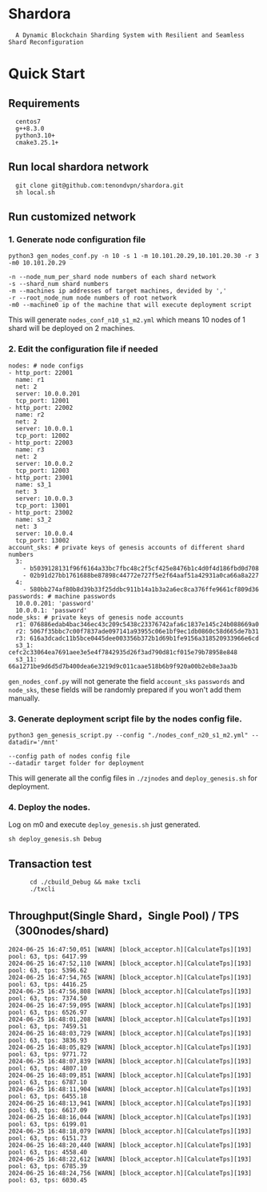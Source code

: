 # Shardora
      A Dynamic Blockchain Sharding System with Resilient and Seamless Shard Reconfiguration

# Quick Start
## Requirements
      centos7
      g++8.3.0
      python3.10+
      cmake3.25.1+

## Run local shardora network
      git clone git@github.com:tenondvpn/shardora.git
      sh local.sh
	  
## Run customized network

### 1. Generate node configuration file

```
python3 gen_nodes_conf.py -n 10 -s 1 -m 10.101.20.29,10.101.20.30 -r 3 -m0 10.101.20.29

-n --node_num_per_shard node numbers of each shard network
-s --shard_num shard numbers
-m --machines ip addresses of target machines, devided by ','
-r --root_node_num node numbers of root network
-m0 --machine0 ip of the machine that will execute deployment script
```	

This will generate `nodes_conf_n10_s1_m2.yml` which means 10 nodes of 1 shard will be deployed on 2 machines.


### 2. Edit the configuration file if needed


```
nodes: # node configs
- http_port: 22001
  name: r1
  net: 2
  server: 10.0.0.201
  tcp_port: 12001
- http_port: 22002
  name: r2
  net: 2
  server: 10.0.0.1
  tcp_port: 12002
- http_port: 22003
  name: r3
  net: 2
  server: 10.0.0.2
  tcp_port: 12003
- http_port: 23001
  name: s3_1
  net: 3
  server: 10.0.0.3
  tcp_port: 13001
- http_port: 23002
  name: s3_2
  net: 3
  server: 10.0.0.4
  tcp_port: 13002
account_sks: # private keys of genesis accounts of different shard numbers
  3:
    - b5039128131f96f6164a33bc7fbc48c2f5cf425e8476b1c4d0f4d186fbd0d708
    - 02b91d27bb1761688be87898c44772e727f5e2f64aaf51a42931a0ca66a8a227
  4:
    - 580bb274af80b8d39b33f25ddbc911b14a1b3a2a6ec8ca376ffe9661cf809d36	
passwords: # machine passwords
  10.0.0.201: 'password'
  10.0.0.1: 'password'
node_sks: # private keys of genesis node accounts
  r1: 076886edab4bac346ec43c209c5438c23376742afa6c1837e145c24b088669a0
  r2: 5067f35bbc7c00f7837ade097141a93955c06e1bf9ec1db0860c58d665de7b31
  r3: 616a3dcadc11b5bce0445dee003356b372b1d69b1fe9156a318520933966e6cd
  s3_1: cefc2c33064ea7691aee3e5e4f7842935d26f3ad790d81cf015e79b78958e848
  s3_11: 66a1271be9d6d5d7b400dea6e3219d9c011caae518b6b9f920a00b2eb8e3aa3b
```

`gen_nodes_conf.py` will not generate the field `account_sks` `passwords` and `node_sks`, these fields will be randomly prepared if you won't add them manually. 

### 3. Generate deployment script file by the nodes config file.

```
python3 gen_genesis_script.py --config "./nodes_conf_n20_s1_m2.yml" --datadir='/mnt'

--config path of nodes config file
--datadir target folder for deployment
```

This will generate all the config files in `./zjnodes` and `deploy_genesis.sh` for deployment. 

### 4. Deploy the nodes.

Log on m0 and execute `deploy_genesis.sh` just generated.

```
sh deploy_genesis.sh Debug
```

## Transaction test
```
      cd ./cbuild_Debug && make txcli
      ./txcli
```

## Throughput(Single Shard，Single Pool) / TPS（300nodes/shard)


```
2024-06-25 16:47:50,051 [WARN] [block_acceptor.h][CalculateTps][193] pool: 63, tps: 6417.99
2024-06-25 16:47:52,110 [WARN] [block_acceptor.h][CalculateTps][193] pool: 63, tps: 5396.62
2024-06-25 16:47:54,765 [WARN] [block_acceptor.h][CalculateTps][193] pool: 63, tps: 4416.25
2024-06-25 16:47:56,808 [WARN] [block_acceptor.h][CalculateTps][193] pool: 63, tps: 7374.50
2024-06-25 16:47:59,095 [WARN] [block_acceptor.h][CalculateTps][193] pool: 63, tps: 6526.97
2024-06-25 16:48:01,208 [WARN] [block_acceptor.h][CalculateTps][193] pool: 63, tps: 7459.51
2024-06-25 16:48:03,729 [WARN] [block_acceptor.h][CalculateTps][193] pool: 63, tps: 3836.93
2024-06-25 16:48:05,829 [WARN] [block_acceptor.h][CalculateTps][193] pool: 63, tps: 9771.72
2024-06-25 16:48:07,839 [WARN] [block_acceptor.h][CalculateTps][193] pool: 63, tps: 4807.10
2024-06-25 16:48:09,851 [WARN] [block_acceptor.h][CalculateTps][193] pool: 63, tps: 6787.10
2024-06-25 16:48:11,904 [WARN] [block_acceptor.h][CalculateTps][193] pool: 63, tps: 6455.18
2024-06-25 16:48:13,941 [WARN] [block_acceptor.h][CalculateTps][193] pool: 63, tps: 6617.09
2024-06-25 16:48:16,044 [WARN] [block_acceptor.h][CalculateTps][193] pool: 63, tps: 6199.01
2024-06-25 16:48:18,079 [WARN] [block_acceptor.h][CalculateTps][193] pool: 63, tps: 6151.73
2024-06-25 16:48:20,440 [WARN] [block_acceptor.h][CalculateTps][193] pool: 63, tps: 4558.40
2024-06-25 16:48:22,612 [WARN] [block_acceptor.h][CalculateTps][193] pool: 63, tps: 6785.39
2024-06-25 16:48:24,756 [WARN] [block_acceptor.h][CalculateTps][193] pool: 63, tps: 6030.45
```
